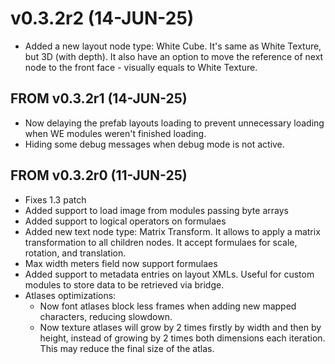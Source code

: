 # v0.3.2r2 (14-JUN-25)

- Added a new layout node type: White Cube. It's same as White Texture, but 3D (with depth). It also have an option to move the reference of next node to the front face - visually equals to White Texture.

## FROM v0.3.2r1 (14-JUN-25)

- Now delaying the prefab layouts loading to prevent unnecessary loading when WE modules weren't finished loading.
- Hiding some debug messages when debug mode is not active.

## FROM v0.3.2r0 (11-JUN-25)

- Fixes 1.3 patch
- Added support to load image from modules passing byte arrays
- Added support to logical operators on formulaes
- Added new text node type: Matrix Transform. It allows to apply a matrix transformation to all children nodes. It accept formulaes for scale, rotation, and translation.
- Max width meters field now support formulaes 
- Added support to metadata entries on layout XMLs. Useful for custom modules to store data to be retrieved via bridge.
- Atlases optimizations:
  - Now font atlases block less frames when adding new mapped characters, reducing slowdown.
  - Now texture atlases will grow by 2 times firstly by width and then by height, instead of growing by 2 times both dimensions each iteration. This may reduce the final size of the atlas.
